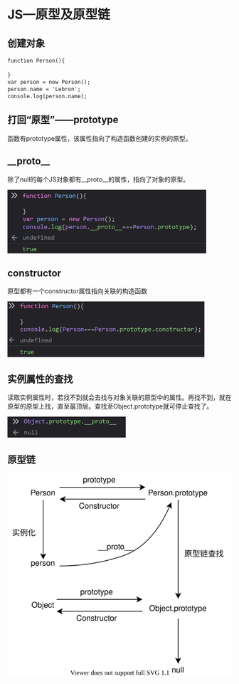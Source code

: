 # JS—原型及原型链

## 创建对象

```text
function Person(){

}
var person = new Person();
person.name = 'Lebron';
console.log(person.name);
```

## 打回“原型”——prototype

函数有prototype属性，该属性指向了构造函数创建的实例的原型。

## \_\_proto\_\_

除了null的每个JS对象都有\_\_proto\_\_的属性，指向了对象的原型。

![](../../.gitbook/assets/bu-huo.JPG)

## constructor

原型都有一个constructor属性指向关联的构造函数

![](../../.gitbook/assets/bu-huo%20%284%29.JPG)

## 实例属性的查找

读取实例属性时，若找不到就会去找与对象关联的原型中的属性。再找不到，就在原型的原型上找，直至最顶层。查找至Object.prototype就可停止查找了。

![](../../.gitbook/assets/bu-huo%20%282%29.JPG)

## 原型链

![](../../.gitbook/assets/untitled-diagram%20%281%29%20%281%29.svg)

